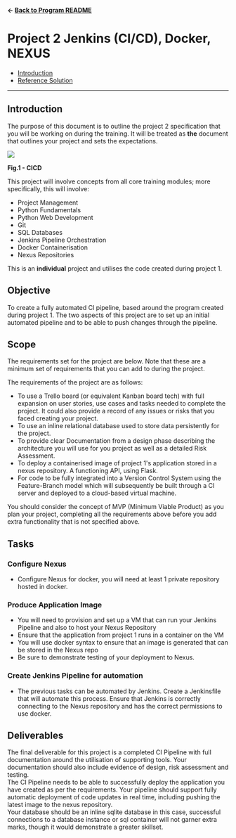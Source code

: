 **&larr; [Back to Program README](../README.md)**
# Project 2 Jenkins (CI/CD), Docker, NEXUS 

  * [Introduction](#introduction)
  * [Reference Solution](#reference-solution)
---
## Introduction
The purpose of this document is to outline the project 2
specification that you will be working on during the training. It will
be treated as **the** document that outlines your project and sets the
expectations. 

![](./docs/images/cicd.png)  
<figcaption><b>Fig.1 - CICD</b></figcaption>

This project will involve concepts from all core training modules; more
specifically, this will involve:
* Project Management
* Python Fundamentals
* Python Web Development 
* Git
* SQL Databases
* Jenkins Pipeline Orchestration
* Docker Containerisation
* Nexus Repositories

This is an **individual** project and utilises the code created during project 1.

## Objective

To create a fully automated CI pipeline, based around the program created during project 1.
The two aspects of this project are to set up an initial automated pipeline and to be able to push changes through the pipeline. 

## Scope
The requirements set for the project are below. Note that these are a
minimum set of requirements that you can add to during the project.

The requirements of the project are as follows:

*  To use a Trello board (or equivalent Kanban board tech) with full expansion
on user stories, use cases and tasks needed to complete the project.
It could also provide a record of any issues or risks that you faced
creating your project.
*  To use an inline relational database used to store data persistently for the
project.
*  To provide clear Documentation from a design phase describing the architecture
you will use for you project as well as a detailed Risk Assessment.
*  To deploy a containerised image of project 1's application stored in a nexus repository.
   A functioning API, using Flask.
*  For code to be fully integrated into a Version Control System using the
Feature-Branch model which will subsequently be built through a CI
server and deployed to a cloud-based virtual machine.

You should consider the concept of MVP (Minimum Viable Product) as you
plan your project, completing all the requirements above before you add
extra functionality that is not specified above.

## Tasks

### Configure Nexus

* Configure Nexus for docker, you will need at least 1 private repository hosted in docker.

### Produce Application Image

* You will need to provision and set up a VM that can run your Jenkins Pipeline and also to host your Nexus Repository
* Ensure that the application from project 1 runs in a container on the VM
* You will use docker syntax to ensure that an image is generated that can be stored in the Nexus repo
* Be sure to demonstrate testing of your deployment to Nexus.

### Create Jenkins Pipeline for automation

* The previous tasks can be automated by Jenkins. Create a Jenkinsfile that will 
automate this process. Ensure that Jenkins is correctly connecting to the Nexus repository and has the correct permissions to use docker.


## Deliverables

The final deliverable for this project is a completed CI Pipeline with full documentation around the utilisation of supporting tools. Your documentation should also include evidence of design, risk assessment and testing.  
The CI Pipeline needs to be able to successfully deploy the application you have created as per the requirements. Your pipeline should support fully automatic deployment of code updates in real time, including pushing the latest image to the nexus repository.  
Your database should be an inline sqlite database in this case, successful connections to a database instance or sql container will not garner extra marks, though it would demonstrate a greater skillset.